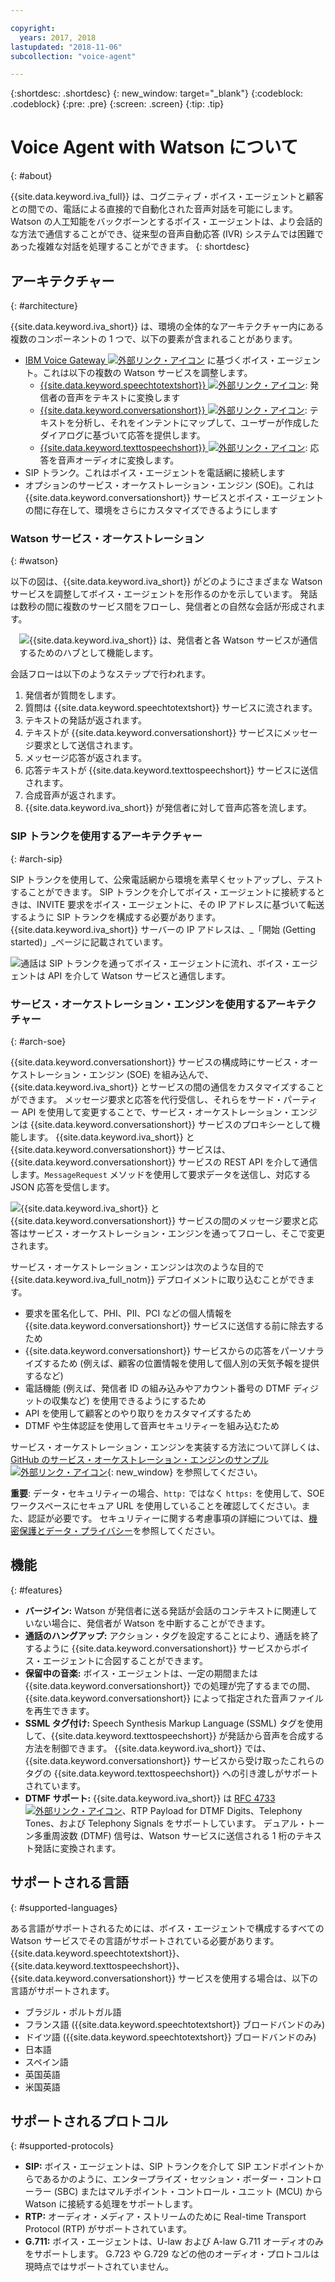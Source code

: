 ```yaml
---

copyright:
  years: 2017, 2018
lastupdated: "2018-11-06"
subcollection: "voice-agent"

---
```


{:shortdesc: .shortdesc}
{: new_window: target="_blank"}
{:codeblock: .codeblock}
{:pre: .pre}
{:screen: .screen}
{:tip: .tip}

# Voice Agent with Watson について
{: #about}

{{site.data.keyword.iva_full}} は、コグニティブ・ボイス・エージェントと顧客との間での、電話による直接的で自動化された音声対話を可能にします。 Watson の人工知能をバックボーンとするボイス・エージェントは、より会話的な方法で通信することができ、従来型の音声自動応答 (IVR) システムでは困難であった複雑な対話を処理することができます。
{: shortdesc}

## アーキテクチャー
{: #architecture}

{{site.data.keyword.iva_short}} は、環境の全体的なアーキテクチャー内にある複数のコンポーネントの 1 つで、以下の要素が含まれることがあります。

* [IBM Voice Gateway ![外部リンク・アイコン](../../icons/launch-glyph.svg "外部リンク・アイコン")](https://www.ibm.com/support/knowledgecenter/SS4U29/) に基づくボイス・エージェント。これは以下の複数の Watson サービスを調整します。
  * [{{site.data.keyword.speechtotextshort}} ![外部リンク・アイコン](../../icons/launch-glyph.svg "外部リンク・アイコン")](/docs/services/speech-to-text?topic=speech-to-text-about): 発信者の音声をテキストに変換します
  * [{{site.data.keyword.conversationshort}} ![外部リンク・アイコン](../../icons/launch-glyph.svg "外部リンク・アイコン")](/docs/services/assistant?topic=assistant-index#index): テキストを分析し、それをインテントにマップして、ユーザーが作成したダイアログに基づいて応答を提供します。
  * [{{site.data.keyword.texttospeechshort}} ![外部リンク・アイコン](../../icons/launch-glyph.svg "外部リンク・アイコン")](/docs/services/text-to-speech?topic=text-to-speech-about): 応答を音声オーディオに変換します。
* SIP トランク。これはボイス・エージェントを電話網に接続します
* オプションのサービス・オーケストレーション・エンジン (SOE)。これは {{site.data.keyword.conversationshort}} サービスとボイス・エージェントの間に存在して、環境をさらにカスタマイズできるようにします

### Watson サービス・オーケストレーション
{: #watson}

以下の図は、{{site.data.keyword.iva_short}} がどのようにさまざまな Watson サービスを調整してボイス・エージェントを形作るのかを示しています。 発話は数秒の間に複数のサービス間をフローし、発信者との自然な会話が形成されます。

<div style="float: right; padding-left: 1em; padding-bottom: 1em">
<img src="images/conversation-flow.png" alt="{{site.data.keyword.iva_short}} は、発信者と各 Watson サービスが通信するためのハブとして機能します。"/></div>

会話フローは以下のようなステップで行われます。

1. 発信者が質問をします。
1. 質問は {{site.data.keyword.speechtotextshort}} サービスに流されます。
1. テキストの発話が返されます。
1. テキストが {{site.data.keyword.conversationshort}} サービスにメッセージ要求として送信されます。
1. メッセージ応答が返されます。
1. 応答テキストが {{site.data.keyword.texttospeechshort}} サービスに送信されます。
1. 合成音声が返されます。
1. {{site.data.keyword.iva_short}} が発信者に対して音声応答を流します。

### SIP トランクを使用するアーキテクチャー
{: #arch-sip}

SIP トランクを使用して、公衆電話網から環境を素早くセットアップし、テストすることができます。 SIP トランクを介してボイス・エージェントに接続するときは、INVITE 要求をボイス・エージェントに、その IP アドレスに基づいて転送するように SIP トランクを構成する必要があります。 {{site.data.keyword.iva_short}} サーバーの IP アドレスは、_「開始 (Getting started)」_ページに記載されています。

![通話は SIP トランクを通ってボイス・エージェントに流れ、ボイス・エージェントは API を介して Watson サービスと通信します。](images/arch-sip.png)

### サービス・オーケストレーション・エンジンを使用するアーキテクチャー
{: #arch-soe}

{{site.data.keyword.conversationshort}} サービスの構成時にサービス・オーケストレーション・エンジン (SOE) を組み込んで、{{site.data.keyword.iva_short}} とサービスの間の通信をカスタマイズすることができます。 メッセージ要求と応答を代行受信し、それらをサード・パーティー API を使用して変更することで、サービス・オーケストレーション・エンジンは {{site.data.keyword.conversationshort}} サービスのプロキシーとして機能します。 {{site.data.keyword.iva_short}} と {{site.data.keyword.conversationshort}} サービスは、{{site.data.keyword.conversationshort}} サービスの REST API を介して通信します。`MessageRequest` メソッドを使用して要求データを送信し、対応する JSON 応答を受信します。

![{{site.data.keyword.iva_short}} と {{site.data.keyword.conversationshort}} サービスの間のメッセージ要求と応答はサービス・オーケストレーション・エンジンを通ってフローし、そこで変更されます。](images/arch-soe.png)

サービス・オーケストレーション・エンジンは次のような目的で {{site.data.keyword.iva_full_notm}} デプロイメントに取り込むことができます。

* 要求を匿名化して、PHI、PII、PCI などの個人情報を {{site.data.keyword.conversationshort}} サービスに送信する前に除去するため
* {{site.data.keyword.conversationshort}} サービスからの応答をパーソナライズするため (例えば、顧客の位置情報を使用して個人別の天気予報を提供するなど)
* 電話機能 (例えば、発信者 ID の組み込みやアカウント番号の DTMF ディジットの収集など) を使用できるようにするため
* API を使用して顧客とのやり取りをカスタマイズするため
* DTMF や生体認証を使用して音声セキュリティーを組み込むため

サービス・オーケストレーション・エンジンを実装する方法について詳しくは、[GitHub のサービス・オーケストレーション・エンジンのサンプル ![外部リンク・アイコン](../../icons/launch-glyph.svg "外部リンク・アイコン")](https://github.com/WASdev/sample.voice.gateway/tree/master/soe){: new_window} を参照してください。

**重要**: データ・セキュリティーの場合、`http:` ではなく `https:` を使用して、SOE ワークスペースにセキュア URL を使用していることを確認してください。また、認証が必要です。 セキュリティーに関する考慮事項の詳細については、[機密保護とデータ・プライバシー](/docs/services/voice-agent?topic=voice-agent-infosec)を参照してください。

## 機能
{: #features}

* **バージイン:** Watson が発信者に送る発話が会話のコンテキストに関連していない場合に、発信者が Watson を中断することができます。
* **通話のハングアップ:** アクション・タグを設定することにより、通話を終了するように {{site.data.keyword.conversationshort}} サービスからボイス・エージェントに合図することができます。
* **保留中の音楽:** ボイス・エージェントは、一定の期間または {{site.data.keyword.conversationshort}} での処理が完了するまでの間、{{site.data.keyword.conversationshort}} によって指定された音声ファイルを再生できます。
* **SSML タグ付け:** Speech Synthesis Markup Language (SSML) タグを使用して、{{site.data.keyword.texttospeechshort}} が発話から音声を合成する方法を制御できます。 {{site.data.keyword.iva_short}} では、{{site.data.keyword.conversationshort}} サービスから受け取ったこれらのタグの {{site.data.keyword.texttospeechshort}} への引き渡しがサポートされています。
* **DTMF サポート:** {{site.data.keyword.iva_short}} は [RFC 4733 ![外部リンク・アイコン](../../icons/launch-glyph.svg "外部リンク・アイコン")](https://tools.ietf.org/html/rfc4733)、RTP Payload for DTMF Digits、Telephony Tones、および Telephony Signals をサポートしています。 デュアル・トーン多重周波数 (DTMF) 信号は、Watson サービスに送信される 1 桁のテキスト発話に変換されます。

## サポートされる言語
{: #supported-languages}

ある言語がサポートされるためには、ボイス・エージェントで構成するすべての Watson サービスでその言語がサポートされている必要があります。 {{site.data.keyword.speechtotextshort}}、{{site.data.keyword.texttospeechshort}}、{{site.data.keyword.conversationshort}} サービスを使用する場合は、以下の言語がサポートされます。

* ブラジル・ポルトガル語
* フランス語 ({{site.data.keyword.speechtotextshort}} ブロードバンドのみ)
* ドイツ語 ({{site.data.keyword.speechtotextshort}} ブロードバンドのみ)
* 日本語
* スペイン語
* 英国英語
* 米国英語

## サポートされるプロトコル
{: #supported-protocols}

* **SIP:** ボイス・エージェントは、SIP トランクを介して SIP エンドポイントからであるかのように、エンタープライズ・セッション・ボーダー・コントローラー (SBC) またはマルチポイント・コントロール・ユニット (MCU) から Watson に接続する処理をサポートします。
* **RTP:** オーディオ・メディア・ストリームのために Real-time Transport Protocol (RTP) がサポートされています。
* **G.711:** ボイス・エージェントは、U-law および A-law G.711 オーディオのみをサポートします。 G.723 や G.729 などの他のオーディオ・プロトコルは現時点ではサポートされていません。
